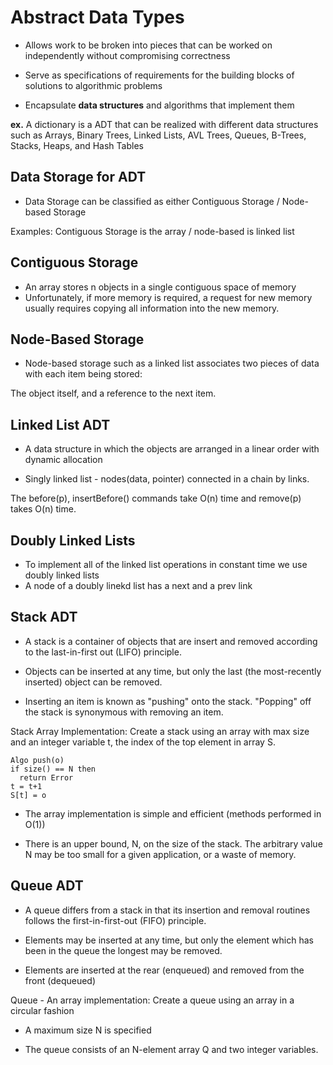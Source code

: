 # Abstract Data Types

- Allows work to be broken into pieces that can be worked on independently without compromising correctness

- Serve as specifications of requirements for the building blocks of solutions to algorithmic problems

- Encapsulate **data structures** and algorithms that implement them

**ex.** A dictionary is a ADT that can be realized with different data structures such as Arrays, Binary Trees, Linked Lists, AVL Trees, Queues,
B-Trees, Stacks, Heaps, and Hash Tables

## Data Storage for ADT

- Data Storage can be classified as either Contiguous Storage / Node-based Storage

Examples: Contiguous Storage is the array / node-based is linked list

## Contiguous Storage
- An array stores n objects in a single contiguous space of memory
- Unfortunately, if more memory is required, a request for new memory usually
requires copying all information into the new memory.

## Node-Based Storage

- Node-based storage such as a linked list associates two pieces of data with each item
being stored:

The object itself, and a reference to the next item.

## Linked List ADT

- A data structure in which the objects are arranged in a linear order with dynamic
allocation

- Singly linked list - nodes(data, pointer) connected in a chain by links.

The before(p), insertBefore() commands take O(n) time and remove(p) takes O(n) time.

## Doubly Linked Lists

- To implement all of the linked list operations in constant time we use doubly linked lists
- A node of a doubly linekd list has a next and a prev link

## Stack ADT

- A stack is a container of objects that are insert and removed according to the last-in-first
out (LIFO) principle.

- Objects can be inserted at any time, but only the last (the most-recently inserted) object
can be removed.

- Inserting an item is known as "pushing" onto the stack. "Popping" off the stack is synonymous with
removing an item.

Stack Array Implementation: Create a stack using an array with max size and an integer variable
t, the index of the top element in array S.

```
Algo push(o)
if size() == N then
  return Error
t = t+1
S[t] = o
```
- The array implementation is simple and efficient (methods performed in O(1))

- There is an upper bound, N, on the size of the stack. The arbitrary value N may be
too small for a given application, or a waste of memory.

## Queue ADT

- A queue differs from a stack in that its insertion and removal routines follows the
first-in-first-out (FIFO) principle.

- Elements may be inserted at any time, but only the element which has been in the queue
the longest may be removed.

- Elements are inserted at the rear (enqueued) and removed from the front (dequeued)

Queue - An array implementation: Create a queue using an array in a circular fashion

- A maximum size N is specified

- The queue consists of an N-element array Q and two integer variables.


